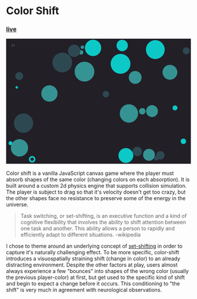 # Color Shift
### [live](http://peterfonseca.gq/color-shift)

![screenshot][screenshot]

Color shift is a vanilla JavaScript canvas game where the player must absorb shapes of the same color (changing colors on each absorption). It is built around a custom 2d physics engine that supports collision simulation. The player is subject to drag so that it's velocity doesn't get too crazy, but the other shapes face no resistance to preserve some of the energy in the universe.

> Task switching, or set-shifting, is an executive function and a kind of cognitive flexibility that involves the ability to shift attention between one task and another. This ability allows a person to rapidly and efficiently adapt to different situations.
-wikipedia

I chose to theme around an underlying concept of [set-shifting](http://www.nature.com/neuro/journal/v1/n1/abs/nn0598_80.html) in order to capture it's naturally challenging effect. To be more specific, color-shift introduces a visuospatially straining shift (change in color) to an already distracting environment. Despite the other factors at play, users almost always experience a few "bounces" into shapes of the wrong color (usually the previous player-color) at first, but get used to the specific kind of shift and begin to expect a change before it occurs. This conditioning to "the shift" is very much in agreement with neurological observations.

[screenshot]: docs/color-shift-screenshot.png "screenshot"
